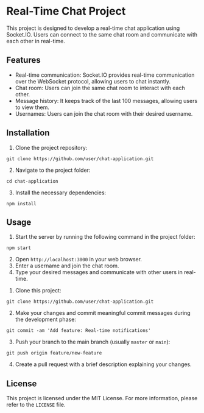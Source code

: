 <h1>Real-Time Chat Project</h1>

<p>This project is designed to develop a real-time chat application using Socket.IO. Users can connect to the same chat room and communicate with each other in real-time.</p>

<h2>Features</h2>

<ul>
  <li>Real-time communication: Socket.IO provides real-time communication over the WebSocket protocol, allowing users to chat instantly.</li>
  <li>Chat room: Users can join the same chat room to interact with each other.</li>
  <li>Message history: It keeps track of the last 100 messages, allowing users to view them.</li>
  <li>Usernames: Users can join the chat room with their desired username.</li>
</ul>

<h2>Installation</h2>

<ol>
  <li>Clone the project repository:</li>
</ol>

<pre><code>git clone https://github.com/user/chat-application.git</code></pre>

<ol start="2">
  <li>Navigate to the project folder:</li>
</ol>

<pre><code>cd chat-application</code></pre>

<ol start="3">
  <li>Install the necessary dependencies:</li>
</ol>

<pre><code>npm install</code></pre>

<h2>Usage</h2>

<ol>
  <li>Start the server by running the following command in the project folder:</li>
</ol>

<pre><code>npm start</code></pre>

<ol start="2">
  <li>Open <code>http://localhost:3000</code> in your web browser.</li>
  <li>Enter a username and join the chat room.</li>
  <li>Type your desired messages and communicate with other users in real-time.</li>
</ol>

<ol>
  <li>Clone this project:</li>
</ol>

<pre><code>git clone https://github.com/user/chat-application.git</code></pre>

<ol start="2">
  <li>Make your changes and commit meaningful commit messages during the development phase:</li>
</ol>

<pre><code>git commit -am 'Add feature: Real-time notifications'</code></pre>

<ol start="3">
  <li>Push your branch to the main branch (usually <code>master</code> or <code>main</code>):</li>
</ol>

<pre><code>git push origin feature/new-feature</code></pre>

<ol start="4">
  <li>Create a pull request with a brief description explaining your changes.</li>
</ol>

<h2>License</h2>

<p>This project is licensed under the MIT License. For more information, please refer to the <code>LICENSE</code> file.</p>